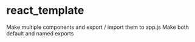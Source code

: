# react_template

Make multiple components and export / import them to app.js
Make both default and named exports
